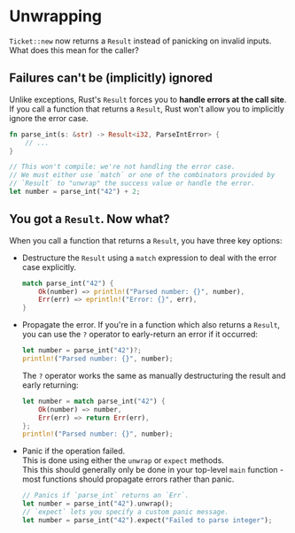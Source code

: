 # Unwrapping

`Ticket::new` now returns a `Result` instead of panicking on invalid inputs.\
What does this mean for the caller?

## Failures can't be (implicitly) ignored

Unlike exceptions, Rust's `Result` forces you to **handle errors at the call site**.\
If you call a function that returns a `Result`, Rust won't allow you to implicitly ignore the error case.

```rust
fn parse_int(s: &str) -> Result<i32, ParseIntError> {
    // ...
}

// This won't compile: we're not handling the error case.
// We must either use `match` or one of the combinators provided by 
// `Result` to "unwrap" the success value or handle the error.
let number = parse_int("42") + 2;
```

## You got a `Result`. Now what?

When you call a function that returns a `Result`, you have three key options:

- Destructure the `Result` using a `match` expression to deal with the error case explicitly.
  ```rust
  match parse_int("42") {
      Ok(number) => println!("Parsed number: {}", number),
      Err(err) => eprintln!("Error: {}", err),
  }
  ```
- Propagate the error. If you're in a function which also returns a `Result`, you can use the `?` operator to early-return an error if it occurred:
  ```rust
  let number = parse_int("42")?;
  println!("Parsed number: {}", number);
  ```

  The `?` operator works the same as manually destructuring the result and early returning:
  ```rust
  let number = match parse_int("42") {
      Ok(number) => number,
      Err(err) => return Err(err),
  };
  println!("Parsed number: {}", number);
  ```
- Panic if the operation failed.\
  This is done using either the `unwrap` or `expect` methods.\
  This this should generally only be done in your top-level `main` function - most functions should propagate errors rather than panic.
  ```rust
  // Panics if `parse_int` returns an `Err`.
  let number = parse_int("42").unwrap();
  // `expect` lets you specify a custom panic message.
  let number = parse_int("42").expect("Failed to parse integer");
  ```
